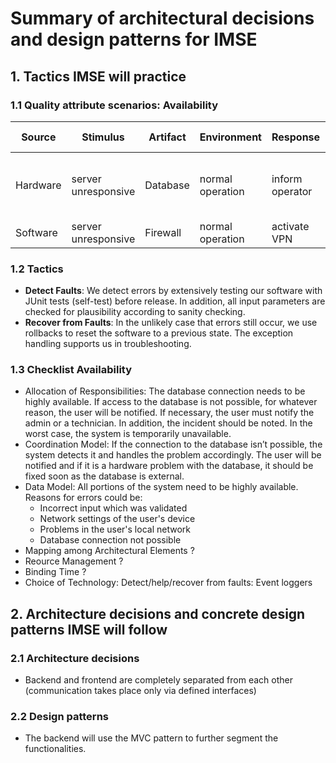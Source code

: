 # Summary of architectural decisions and design patterns for IMSE

## 1. Tactics IMSE will practice
### 1.1 Quality attribute scenarios: Availability

| Source | Stimulus | Artifact | Environment | Response | Response measure |
| - | - | - | - | - | - |
| Hardware | server unresponsive | Database | normal operation | inform operator | not calculateable/ should be solved within a day |
| Software | server unresponsive | Firewall | normal operation | activate VPN | 20 minutes |

### 1.2 Tactics
- __Detect Faults__: 
We detect errors by extensively testing our software with JUnit tests (self-test) before release. In addition, all input parameters are checked for plausibility according to sanity checking.
- __Recover from Faults__:
In the unlikely case that errors still occur, we use rollbacks to reset the software to a previous state. The exception handling supports us in troubleshooting.

### 1.3 Checklist Availability
- Allocation of Responsibilities:
  The database connection needs to be highly available.
  If access to the database is not possible, for whatever reason, the user will be notified.
  If necessary, the user must notify the admin or a technician. In addition, the incident should be noted.
  In the worst case, the system is temporarily unavailable.
- Coordination Model:
	If the connection to the database isn’t possible, the system detects it and handles the problem accordingly.
  The user will be notified and if it is a hardware problem with the database, it should be fixed soon as the database is external.
- Data Model:
	All portions of the system need to be highly available.
  Reasons for errors could be:
  -	Incorrect input which was validated
  -	Network settings of the user's device
  -	Problems in the user's local network
  -	Database connection not possible
- Mapping among Architectural Elements	?
- Reource Management	?
- Binding Time	?
- Choice of Technology:
	Detect/help/recover from faults:
	Event loggers


## 2. Architecture decisions and concrete design patterns IMSE will follow
### 2.1 Architecture decisions
- Backend and frontend are completely separated from each other (communication takes place only via defined interfaces)

### 2.2 Design patterns
- The backend will use the MVC pattern to further segment the functionalities.

